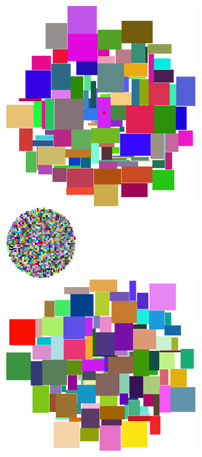 ![b9b90cff-a65a-4f22-8a3b-2caad2ec57d8](Examples/b9b90cff-a65a-4f22-8a3b-2caad2ec57d8.png)![8e773091-7e6d-4a9a-bec9-390ee68426e4](Examples/8e773091-7e6d-4a9a-bec9-390ee68426e4.png)![e13753b3-cc7b-454d-9fd8-71a8997b8756](Examples/e13753b3-cc7b-454d-9fd8-71a8997b8756.png)

